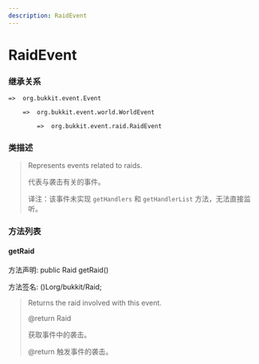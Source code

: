 ```yaml
---
description: RaidEvent
---
```


# RaidEvent

### 继承关系

    =>  org.bukkit.event.Event

        =>  org.bukkit.event.world.WorldEvent

            =>  org.bukkit.event.raid.RaidEvent

### 类描述

> Represents events related to raids.
>
> 代表与袭击有关的事件。
>
> 译注：该事件未实现 `getHandlers` 和 `getHandlerList` 方法，无法直接监听。

### 方法列表

#### getRaid

方法声明: public Raid getRaid()

方法签名: ()Lorg/bukkit/Raid;

> Returns the raid involved with this event.
>
> @return Raid
>
> 获取事件中的袭击。
>
> @return 触发事件的袭击。